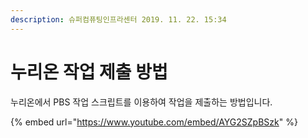 ```yaml
---
description: 슈퍼컴퓨팅인프라센터 2019. 11. 22. 15:34
---
```


# 누리온 작업 제출 방법

누리온에서 PBS 작업 스크립트를 이용하여 작업을 제출하는 방법입니다.

{% embed url="https://www.youtube.com/embed/AYG2SZpBSzk" %}
